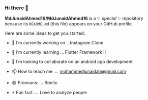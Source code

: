 ### Hi there 👋

**MdJunaidAhmed16/MdJunaidAhmed16** is a ✨ _special_ ✨ repository because its `README.md` (this file) appears on your GitHub profile.

Here are some ideas to get you started:

- 🔭 I’m currently working on ...Instagram Clone
- 🌱 I’m currently learning ... Flutter Framework !!
- 👯 I’m looking to collaborate on an android app development

- 📫 How to reach me: ... mohammedjunaidah@gmail.com
- 😄 Pronouns: ... Bonito
- ⚡ Fun fact: ... Love to analyze people
